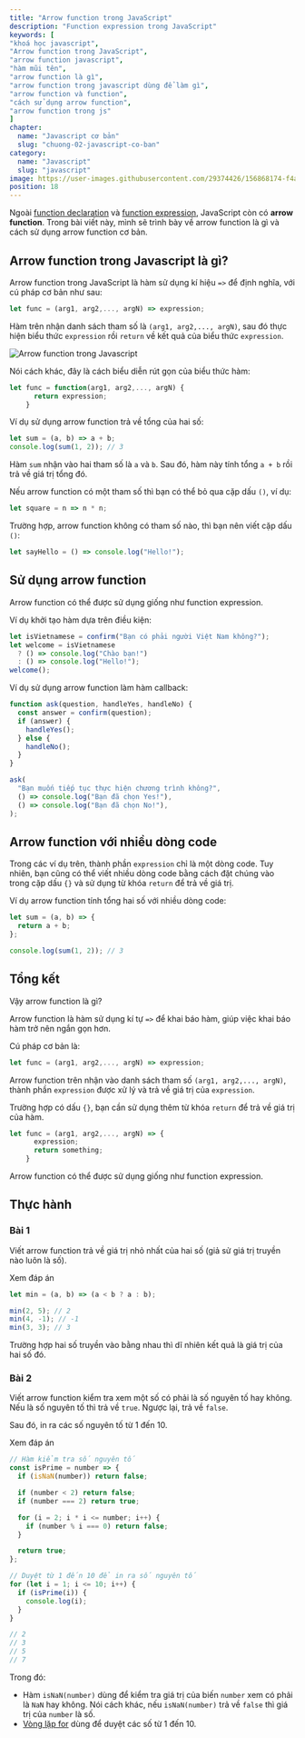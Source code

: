 ```yaml
---
title: "Arrow function trong JavaScript"
description: "Function expression trong JavaScript"
keywords: [
"khoá học javascript",
"Arrow function trong JavaScript",
"arrow function javascript",
"hàm mũi tên",
"arrow function là gì",
"arrow function trong javascript dùng để làm gì",
"arrow function và function",
"cách sử dụng arrow function",
"arrow function trong js"
]
chapter:
  name: "Javascript cơ bản"
  slug: "chuong-02-javascript-co-ban"
category:
  name: "Javascript"
  slug: "javascript"
image: https://user-images.githubusercontent.com/29374426/156868174-f4ad2395-1e35-4569-b63a-fe93aa30466c.png
position: 18
---
```


Ngoài [function declaration](/bai-viet/javascript/ham-trong-javascript) và [function expression](/bai-viet/javascript/function-expression-trong-javascript/), JavaScript còn có **arrow function**. Trong bài viết này, mình sẽ trình bày về arrow function là gì và cách sử dụng arrow function cơ bản.

## Arrow function trong Javascript là gì?

Arrow function trong JavaScript là hàm sử dụng kí hiệu `=>` để định nghĩa, với cú pháp cơ bản như sau:

```js
let func = (arg1, arg2,..., argN) => expression;
```

Hàm trên nhận danh sách tham số là `(arg1, arg2,..., argN)`, sau đó thực hiện biểu thức `expression` rồi `return` về kết quả của biểu thức `expression`.

![Arrow function trong Javascript](https://user-images.githubusercontent.com/29374426/156868174-f4ad2395-1e35-4569-b63a-fe93aa30466c.png)

Nói cách khác, đây là cách biểu diễn rút gọn của biểu thức hàm:

```js
let func = function(arg1, arg2,..., argN) {
      return expression;
    }
```

Ví dụ sử dụng arrow function trả về tổng của hai số:

```js
let sum = (a, b) => a + b;
console.log(sum(1, 2)); // 3
```

Hàm `sum` nhận vào hai tham số là `a` và `b`. Sau đó, hàm này tính tổng `a + b` rồi trả về giá trị tổng đó.

Nếu arrow function có một tham số thì bạn có thể bỏ qua cặp dấu `()`, ví dụ:

```js
let square = n => n * n;
```

Trường hợp, arrow function không có tham số nào, thì bạn nên viết cặp dấu `()`:

```js
let sayHello = () => console.log("Hello!");
```

## Sử dụng arrow function

Arrow function có thể được sử dụng giống như function expression.

Ví dụ khởi tạo hàm dựa trên điều kiện:

```js
let isVietnamese = confirm("Bạn có phải người Việt Nam không?");
let welcome = isVietnamese
  ? () => console.log("Chào bạn!")
  : () => console.log("Hello!");
welcome();
```

Ví dụ sử dụng arrow function làm hàm callback:

```js
function ask(question, handleYes, handleNo) {
  const answer = confirm(question);
  if (answer) {
    handleYes();
  } else {
    handleNo();
  }
}

ask(
  "Bạn muốn tiếp tục thực hiện chương trình không?",
  () => console.log("Bạn đã chọn Yes!"),
  () => console.log("Bạn đã chọn No!"),
);
```

## Arrow function với nhiều dòng code

Trong các ví dụ trên, thành phần `expression` chỉ là một dòng code. Tuy nhiên, bạn cũng có thể viết nhiều dòng code bằng cách đặt chúng vào trong cặp dấu `{}` và sử dụng từ khóa `return` để trả về giá trị.

Ví dụ arrow function tính tổng hai số với nhiều dòng code:

```js
let sum = (a, b) => {
  return a + b;
};

console.log(sum(1, 2)); // 3
```

## Tổng kết

Vậy arrow function là gì?

Arrow function là hàm sử dụng kí tự `=>` để khai báo hàm, giúp việc khai báo hàm trở nên ngắn gọn hơn.

Cú pháp cơ bản là:

```js
let func = (arg1, arg2,..., argN) => expression;
```

Arrow function trên nhận vào danh sách tham số `(arg1, arg2,..., argN)`, thành phần `expression` được xử lý và trả về giá trị của `expression`.

Trường hợp có dấu `{}`, bạn cần sử dụng thêm từ khóa `return` để trả về giá trị của hàm.

```js
let func = (arg1, arg2,..., argN) => {
      expression;
      return something;
    }
```

Arrow function có thể được sử dụng giống như function expression.

## Thực hành

### Bài 1

Viết arrow function trả về giá trị nhỏ nhất của hai số (giả sử giá trị truyền nào luôn là số).

Xem đáp án

```js
let min = (a, b) => (a < b ? a : b);

min(2, 5); // 2
min(4, -1); // -1
min(3, 3); // 3
```

Trường hợp hai số truyền vào bằng nhau thì dĩ nhiên kết quả là giá trị của hai số đó.

### Bài 2

Viết arrow function kiểm tra xem một số có phải là số nguyên tố hay không. Nếu là số nguyên tố thì trả về `true`. Ngược lại, trả về `false`.

Sau đó, in ra các số nguyên tố từ 1 đến 10.

Xem đáp án

```js
// Hàm kiểm tra số nguyên tố
const isPrime = number => {
  if (isNaN(number)) return false;

  if (number < 2) return false;
  if (number === 2) return true;

  for (i = 2; i * i <= number; i++) {
    if (number % i === 0) return false;
  }

  return true;
};

// Duyệt từ 1 đến 10 để in ra số nguyên tố
for (let i = 1; i <= 10; i++) {
  if (isPrime(i)) {
    console.log(i);
  }
}

// 2
// 3
// 5
// 7
```

Trong đó:

- Hàm `isNaN(number)` dùng để kiểm tra giá trị của biến `number` xem có phải là `NaN` hay không. Nói cách khác, nếu `isNaN(number)` trả về `false` thì giá trị của `number` là số.
- [Vòng lặp for](/bai-viet/javascript/cau-truc-lap-trong-javascript/) dùng để duyệt các số từ 1 đến 10.
